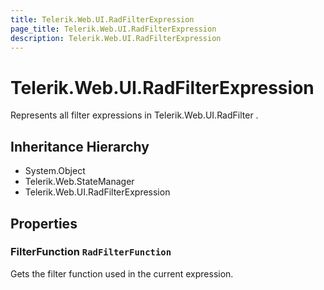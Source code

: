 ```yaml
---
title: Telerik.Web.UI.RadFilterExpression
page_title: Telerik.Web.UI.RadFilterExpression
description: Telerik.Web.UI.RadFilterExpression
---
```


# Telerik.Web.UI.RadFilterExpression

Represents all filter expressions in Telerik.Web.UI.RadFilter .

## Inheritance Hierarchy

* System.Object
* Telerik.Web.StateManager
* Telerik.Web.UI.RadFilterExpression

## Properties

###  FilterFunction `RadFilterFunction`

Gets the filter function used in the current expression.

